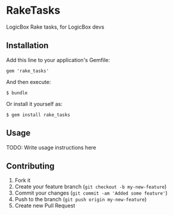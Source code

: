 # RakeTasks

LogicBox Rake tasks, for LogicBox devs

## Installation

Add this line to your application's Gemfile:

    gem 'rake_tasks'

And then execute:

    $ bundle

Or install it yourself as:

    $ gem install rake_tasks

## Usage

TODO: Write usage instructions here

## Contributing

1. Fork it
2. Create your feature branch (`git checkout -b my-new-feature`)
3. Commit your changes (`git commit -am 'Added some feature'`)
4. Push to the branch (`git push origin my-new-feature`)
5. Create new Pull Request
